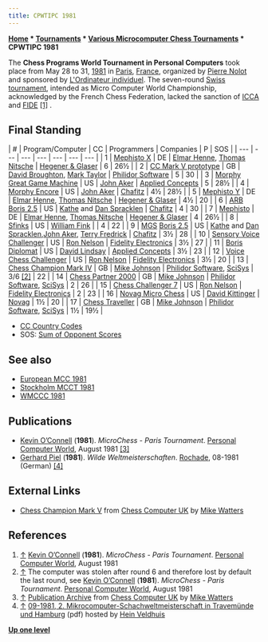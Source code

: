 ```yaml
---
title: CPWTIPC 1981
---
```

**[Home](Home "Home") * [Tournaments](Tournaments_and_Matches "Tournaments and Matches") * [Various Microcomputer Chess Tournaments](Various_Microcomputer_Chess_Tournaments "Various Microcomputer Chess Tournaments") * CPWTIPC 1981**

The **Chess Programs World Tournament in Personal Computers** took place from May 28 to 31, [1981](Timeline#1981 "Timeline") in [Paris](https://en.wikipedia.org/wiki/Paris), [France](https://en.wikipedia.org/wiki/France), organized by [Pierre Nolot](Pierre_Nolot "Pierre Nolot") and sponsored by [L'Ordinateur individuel](http://fr.wikipedia.org/wiki/L%27Ordinateur_individuel). The seven-round [Swiss tournament](https://en.wikipedia.org/wiki/Swiss-system_tournament), intended as Micro Computer World Championship, acknowledged by the French Chess Federation, lacked the sanction of [ICCA](ICCA "ICCA") and [FIDE](FIDE "FIDE") <a id="cite-note-1" href="#cite-ref-1">[1]</a> .

## Final Standing

|  #
|  Program/Computer
|  CC
|  Programmers
|  Companies
|  P
|  SOS
|
| --- | --- | --- | --- | --- | --- | --- |
|  1
| [Mephisto X](</Mephisto_(H)> "Mephisto (H)") |  DE
| [Elmar Henne](Elmar_Henne "Elmar Henne"), [Thomas Nitsche](Thomas_Nitsche "Thomas Nitsche") | [Hegener & Glaser](Hegener_%26_Glaser "Hegener & Glaser") |  6
|  26½
|
|  2
| [CC Mark V prototype](Chess_Champion_Mark_V "Chess Champion Mark V") |  GB
| [David Broughton](David_Broughton "David Broughton"), [Mark Taylor](Mark_Taylor "Mark Taylor") | [Philidor Software](Philidor_Software "Philidor Software") |  5
|  30
|
|  3
| [Morphy](Morphy "Morphy") [Great Game Machine](Great_Game_Machine "Great Game Machine") |  US
| [John Aker](John_Aker "John Aker") | [Applied Concepts](Applied_Concepts "Applied Concepts") |  5
|  28½
|
|  4
| [Morphy Encore](Morphy "Morphy") |  US
| [John Aker](John_Aker "John Aker") | [Chafitz](Chafitz "Chafitz") |  4½
|  28½
|
|  5
| [Mephisto Y](</Mephisto_(H)> "Mephisto (H)") |  DE
| [Elmar Henne](Elmar_Henne "Elmar Henne"), [Thomas Nitsche](Thomas_Nitsche "Thomas Nitsche") | [Hegener & Glaser](Hegener_%26_Glaser "Hegener & Glaser") |  4½
|  20
|
|  6
| [ARB](Chafitz_ARB_Sargon_2.5 "Chafitz ARB Sargon 2.5") [Boris 2.5](Boris#2.5 "Boris") |  US
| [Kathe](Kathe_Spracklen "Kathe Spracklen") and [Dan Spracklen](Dan_Spracklen "Dan Spracklen") | [Chafitz](Chafitz "Chafitz") |  4
|  30
|
|  7
| [Mephisto](</Mephisto_(H)> "Mephisto (H)") |  DE
| [Elmar Henne](Elmar_Henne "Elmar Henne"), [Thomas Nitsche](Thomas_Nitsche "Thomas Nitsche") | [Hegener & Glaser](Hegener_%26_Glaser "Hegener & Glaser") |  4
|  26½
|
|  8
| [Sfinks](Sfinks "Sfinks") |  US
| [William Fink](William_Fink "William Fink") |  |  4
|  22
|
|  9
| [MGS](Chafitz_Modular_Game_System "Chafitz Modular Game System") [Boris 2.5](Boris#2.5 "Boris") |  US
| [Kathe](Kathe_Spracklen "Kathe Spracklen") and [Dan Spracklen](Dan_Spracklen "Dan Spracklen"),[John Aker](John_Aker "John Aker"), [Terry Fredrick](Terry_Fredrick "Terry Fredrick") | [Chafitz](Chafitz "Chafitz") |  3½
|  28
|
|  10
| [Sensory Voice Challenger](Chess_Challenger "Chess Challenger") |  US
| [Ron Nelson](Ron_Nelson "Ron Nelson") | [Fidelity Electronics](Fidelity_Electronics "Fidelity Electronics") |  3½
|  27
|
|  11
| [Boris Diplomat](Boris "Boris") |  US
| [David Lindsay](David_Lindsay "David Lindsay") | [Applied Concepts](Applied_Concepts "Applied Concepts") |  3½
|  23
|
|  12
| [Voice Chess Challenger](Chess_Challenger "Chess Challenger") |  US
| [Ron Nelson](Ron_Nelson "Ron Nelson") | [Fidelity Electronics](Fidelity_Electronics "Fidelity Electronics") |  3½
|  20
|
|  13
| [Chess Champion Mark IV](Chess_Champion_Mark_IV "Chess Champion Mark IV") |  GB
| [Mike Johnson](Mike_Johnson "Mike Johnson") | [Philidor Software](Philidor_Software "Philidor Software"), [SciSys](Saitek "Saitek") |  3/6 <a id="cite-note-2" href="#cite-ref-2">[2]</a> |  22
|
|  14
| [Chess Partner 2000](Chess_Partner_2000 "Chess Partner 2000") |  GB
| [Mike Johnson](Mike_Johnson "Mike Johnson") | [Philidor Software](Philidor_Software "Philidor Software"), [SciSys](Saitek "Saitek") |  2
|  26
|
|  15
| [Chess Challenger 7](Chess_Challenger "Chess Challenger") |  US
| [Ron Nelson](Ron_Nelson "Ron Nelson") | [Fidelity Electronics](Fidelity_Electronics "Fidelity Electronics") |  2
|  23
|
|  16
| [Novag Micro Chess](Novag_Micro_Chess "Novag Micro Chess") |  US
| [David Kittinger](David_Kittinger "David Kittinger") | [Novag](Novag "Novag") |  1½
|  20
|
|  17
| [Chess Traveller](index.php?title=Chess_Traveller&action=edit&redlink=1 "Chess Traveller (page does not exist)") |  GB
| [Mike Johnson](Mike_Johnson "Mike Johnson") | [Philidor Software](Philidor_Software "Philidor Software"), [SciSys](Saitek "Saitek") |  1½
|  19½
|

- [CC Country Codes](https://en.wikipedia.org/wiki/ISO_3166-1)
- SOS: [Sum of Opponent Scores](https://en.wikipedia.org/wiki/Buchholz_system)

## See also

- [European MCC 1981](European_MCC_1981 "European MCC 1981")
- [Stockholm MCCT 1981](Stockholm_MCCT_1981 "Stockholm MCCT 1981")
- [WMCCC 1981](WMCCC_1981 "WMCCC 1981")

## Publications

- [Kevin O’Connell](Kevin_O%E2%80%99Connell "Kevin O’Connell") (**1981**). *MicroChess - Paris Tournament*. [Personal Computer World](Personal_Computer_World "Personal Computer World"), August 1981 <a id="cite-note-3" href="#cite-ref-3">[3]</a>
- [Gerhard Piel](index.php?title=Gerhard_Piel&action=edit&redlink=1 "Gerhard Piel (page does not exist)") (**1981**). *Wilde Weltmeisterschaften*. [Rochade](https://de.wikipedia.org/wiki/Rochade_Europa), 08-1981 (German) <a id="cite-note-4" href="#cite-ref-4">[4]</a>

## External Links

- [Chess Champion Mark V](http://www.chesscomputeruk.com/html/chess_champion_mark_v.html) from [Chess Computer UK](http://www.chesscomputeruk.com/index.html) by [Mike Watters](Mike_Watters "Mike Watters")

## References

1. <a id="cite-ref-1" href="#cite-note-1">↑</a> [Kevin O’Connell](Kevin_O%E2%80%99Connell "Kevin O’Connell") (**1981**). *MicroChess - Paris Tournament*. [Personal Computer World](Personal_Computer_World "Personal Computer World"), August 1981
1. <a id="cite-ref-2" href="#cite-note-2">↑</a> The computer was stolen after round 6 and therefore lost by default the last round, see [Kevin O’Connell](Kevin_O%E2%80%99Connell "Kevin O’Connell") (**1981**). *MicroChess - Paris Tournament*. [Personal Computer World](Personal_Computer_World "Personal Computer World"), August 1981
1. <a id="cite-ref-3" href="#cite-note-3">↑</a> [Publication Archive](http://www.chesscomputeruk.com/html/publication_archive.html) from [Chess Computer UK](http://www.chesscomputeruk.com/index.html) by [Mike Watters](Mike_Watters "Mike Watters")
1. <a id="cite-ref-4" href="#cite-note-4">↑</a> [09-1981, 2. Mikrocomputer-Schachweltmeisterschaft in Travemünde und Hamburg](http://www.schaakcomputers.nl/hein_veldhuis/database/files/09-1981,%202.%20Mikrocomputer-Schachweltmeisterschaft%20in%20Travemunde%20und%20Hamburg.pdf) (pdf) hosted by [Hein Veldhuis](Hein_Veldhuis "Hein Veldhuis")

**[Up one level](Various_Microcomputer_Chess_Tournaments "Various Microcomputer Chess Tournaments")**

